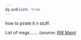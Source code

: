 ```yaml
---
dg-publish: true
---
```

how to pirate it n stuff.

List of msgs.......
(source: [RW Main](https://discord.com/channels/291184728944410624/431534164932689921/431657331391070220))